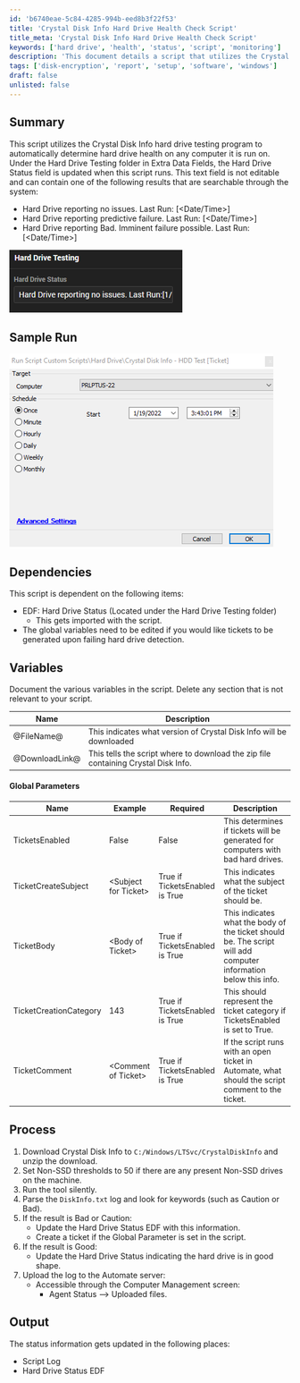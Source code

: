 ```yaml
---
id: 'b6740eae-5c84-4285-994b-eed8b3f22f53'
title: 'Crystal Disk Info Hard Drive Health Check Script'
title_meta: 'Crystal Disk Info Hard Drive Health Check Script'
keywords: ['hard drive', 'health', 'status', 'script', 'monitoring']
description: 'This document details a script that utilizes the Crystal Disk Info program to automatically assess hard drive health on computers. It updates the Hard Drive Status field in Extra Data Fields with results indicating whether the hard drive is functioning normally or reporting issues. The script also includes ticket creation functionality for detected failures.'
tags: ['disk-encryption', 'report', 'setup', 'software', 'windows']
draft: false
unlisted: false
---
```


## Summary

This script utilizes the Crystal Disk Info hard drive testing program to automatically determine hard drive health on any computer it is run on. Under the Hard Drive Testing folder in Extra Data Fields, the Hard Drive Status field is updated when this script runs. This text field is not editable and can contain one of the following results that are searchable through the system:

- Hard Drive reporting no issues. Last Run: [\<Date/Time>]
- Hard Drive reporting predictive failure. Last Run: [\<Date/Time>]
- Hard Drive reporting Bad. Imminent failure possible. Last Run: [\<Date/Time>]

![Image](../../../static/img/Crystal-Disk-Info---Audit-Disk-Health/image_1.png)

## Sample Run

![Image](../../../static/img/Crystal-Disk-Info---Audit-Disk-Health/image_2.png)

## Dependencies

This script is dependent on the following items:

- EDF: Hard Drive Status (Located under the Hard Drive Testing folder)
  - This gets imported with the script.
- The global variables need to be edited if you would like tickets to be generated upon failing hard drive detection.

## Variables

Document the various variables in the script. Delete any section that is not relevant to your script.

| Name            | Description                                                         |
|-----------------|---------------------------------------------------------------------|
| @FileName@      | This indicates what version of Crystal Disk Info will be downloaded  |
| @DownloadLink@  | This tells the script where to download the zip file containing Crystal Disk Info. |

#### Global Parameters

| Name                    | Example                     | Required                       | Description                                                           |
|-------------------------|-----------------------------|--------------------------------|-----------------------------------------------------------------------|
| TicketsEnabled          | False                       | False                          | This determines if tickets will be generated for computers with bad hard drives. |
| TicketCreateSubject     | \<Subject for Ticket>       | True if TicketsEnabled is True | This indicates what the subject of the ticket should be.             |
| TicketBody              | \<Body of Ticket>           | True if TicketsEnabled is True | This indicates what the body of the ticket should be. The script will add computer information below this info. |
| TicketCreationCategory   | 143                         | True if TicketsEnabled is True | This should represent the ticket category if TicketsEnabled is set to True. |
| TicketComment           | \<Comment of Ticket>        | True if TicketsEnabled is True | If the script runs with an open ticket in Automate, what should the script comment to the ticket. |

## Process

1. Download Crystal Disk Info to `C:/Windows/LTSvc/CrystalDiskInfo` and unzip the download.
2. Set Non-SSD thresholds to 50 if there are any present Non-SSD drives on the machine.
3. Run the tool silently.
4. Parse the `DiskInfo.txt` log and look for keywords (such as Caution or Bad).
5. If the result is Bad or Caution:
   - Update the Hard Drive Status EDF with this information.
   - Create a ticket if the Global Parameter is set in the script.
6. If the result is Good:
   - Update the Hard Drive Status indicating the hard drive is in good shape.
7. Upload the log to the Automate server:
   - Accessible through the Computer Management screen:
     - Agent Status --> Uploaded files.

## Output

The status information gets updated in the following places:

- Script Log
- Hard Drive Status EDF
